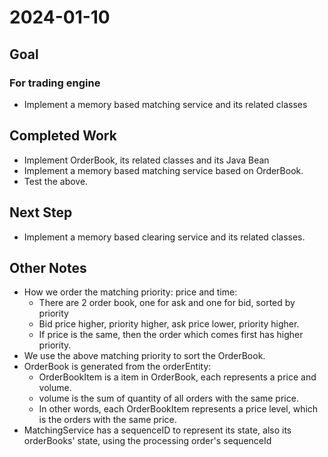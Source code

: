 # 2024-01-10

## Goal
### For trading engine
- Implement a memory based matching service and its related classes


## Completed Work
- Implement OrderBook, its related classes and its Java Bean
- Implement a memory based matching service based on OrderBook.
- Test the above.

## Next Step
- Implement a memory based clearing service and its related classes.


## Other Notes
- How we order the matching priority: price and time:
  - There are 2 order book, one for ask and one for bid, sorted by priority
  - Bid price higher, priority higher, ask price lower, priority higher.
  - If price is the same, then the order which comes first has higher priority.
- We use the above matching priority to sort the OrderBook.
- OrderBook is generated from the orderEntity:
  - OrderBookItem is a item in OrderBook, each represents a price and volume.
  - volume is the sum of quantity of all orders with the same price.
  - In other words, each OrderBookItem represents a price level, which is the orders with the same price.
- MatchingService has a sequenceID to represent its state, also its orderBooks' state, using the processing order's sequenceId
